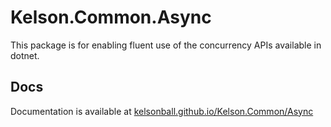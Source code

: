 # Kelson.Common.Async

This package is for enabling fluent use of the concurrency APIs available in dotnet.

## Docs

Documentation is available at [kelsonball.github.io/Kelson.Common/Async](https://kelsonball.github.io/Kelson.Common/Async)